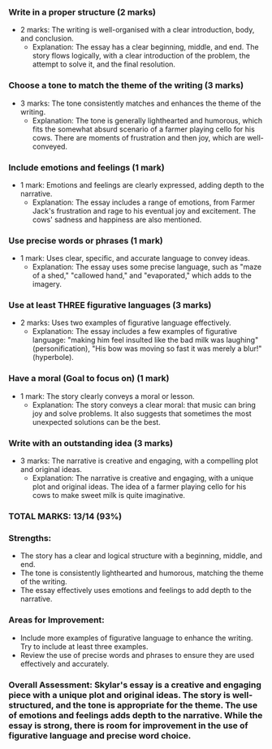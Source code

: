 ### Write in a proper structure (2 marks)

- 2 marks: The writing is well-organised with a clear introduction, body, and conclusion.
  - Explanation: The essay has a clear beginning, middle, and end. The story flows logically, with a clear introduction of the problem, the attempt to solve it, and the final resolution.

### Choose a tone to match the theme of the writing (3 marks)

- 3 marks: The tone consistently matches and enhances the theme of the writing.
  - Explanation: The tone is generally lighthearted and humorous, which fits the somewhat absurd scenario of a farmer playing cello for his cows. There are moments of frustration and then joy, which are well-conveyed.

### Include emotions and feelings (1 mark)

- 1 mark: Emotions and feelings are clearly expressed, adding depth to the narrative.
  - Explanation: The essay includes a range of emotions, from Farmer Jack's frustration and rage to his eventual joy and excitement. The cows' sadness and happiness are also mentioned.

### Use precise words or phrases (1 mark)

- 1 mark: Uses clear, specific, and accurate language to convey ideas.
  - Explanation: The essay uses some precise language, such as "maze of a shed," "callowed hand," and "evaporated," which adds to the imagery.

### Use at least THREE figurative languages (3 marks)

- 2 marks: Uses two examples of figurative language effectively.
  - Explanation: The essay includes a few examples of figurative language: "making him feel insulted like the bad milk was laughing" (personification), "His bow was moving so fast it was merely a blur!" (hyperbole).

### Have a moral (Goal to focus on) (1 mark)

- 1 mark: The story clearly conveys a moral or lesson.
  - Explanation: The story conveys a clear moral: that music can bring joy and solve problems. It also suggests that sometimes the most unexpected solutions can be the best.

### Write with an outstanding idea (3 marks)

- 3 marks: The narrative is creative and engaging, with a compelling plot and original ideas.
  - Explanation: The narrative is creative and engaging, with a unique plot and original ideas. The idea of a farmer playing cello for his cows to make sweet milk is quite imaginative.

### TOTAL MARKS: 13/14 (93%)

### Strengths:

- The story has a clear and logical structure with a beginning, middle, and end.
- The tone is consistently lighthearted and humorous, matching the theme of the writing.
- The essay effectively uses emotions and feelings to add depth to the narrative.

### Areas for Improvement:

- Include more examples of figurative language to enhance the writing. Try to include at least three examples.
- Review the use of precise words and phrases to ensure they are used effectively and accurately.

### Overall Assessment: Skylar's essay is a creative and engaging piece with a unique plot and original ideas. The story is well-structured, and the tone is appropriate for the theme. The use of emotions and feelings adds depth to the narrative. While the essay is strong, there is room for improvement in the use of figurative language and precise word choice.
